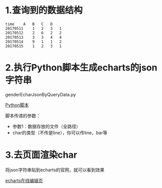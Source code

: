 # 1.查询到的数据结构

```
time	A	B	C	D
20170511	1	2	3	1
20170512	2	6	2	2
20170513	3	3	4	4
20170514	9	1	1	2
20170515	1	2	3	1
```


# 2.执行Python脚本生成echarts的json字符串

genderEcharJsonByQueryData.py

[Python脚本](/shell/genderEcharJsonByQueryData.py)

脚本传递的参数：
* 参数1：数据存放的文件（全路径）
* char的类型（不传是line），你可以传line，bar等



# 3.去页面渲染char

将json字符串贴到echarts的官网，就可以看到效果


[echarts在线编辑页](http://gallery.echartsjs.com/editor.html)
